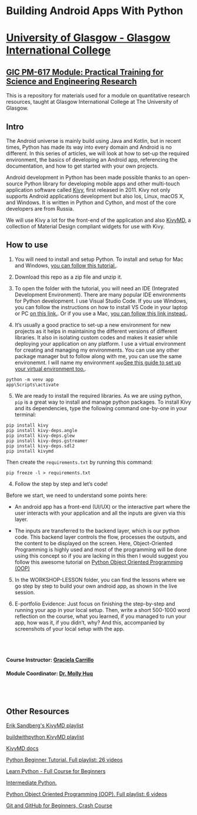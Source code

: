 # Building Android Apps With Python

# [University of Glasgow - Glasgow International College](www.glasgow.ac.uk/gic) 
## [GIC PM-617 Module: Practical Training for Science and Engineering Research](https://pathways.kaplaninternational.com/course/view.php?id=2879)

This is a repository for materials used for a module on quantitative research resources, taught at Glasgow International College at The University of Glasgow. 

<p align="justify">

## Intro 

The Android universe is mainly build using Java and Kotlin, but in recent times, Python has made its way into every domain and Android is no different. In this series of articles, we will look at how to set-up the required environment, the basics of developing an Android app, referencing the documentation, and how to get started with your own projects.

</p>

<p align="justify">

Android development in Python has been made possible thanks to an open-source Python library for developing mobile apps and other multi-touch application software called [Kivy](https://github.com/kivy/kivy), first released in 2011. Kivy not only supports Android applications development but also Ios, Linux, macOS X, and Windows. It is written in Python and Cython, and most of the core developers are from Russia.

We will use Kivy a lot for the front-end of the application and also [KivyMD](https://github.com/kivymd/KivyMD), a collection of Material Design compliant widgets for use with Kivy.
</p>

## How to use

1. You will need to install and setup Python. To install and setup for Mac and Windows, [you can follow this tutorial.](https://www.youtube.com/watch?v=YYXdXT2l-Gg&t=0s).

2. Download this repo as a zip file and unzip it.

3. To open the folder with the tutorial, you will need an IDE (Integrated Development Environment). There are many popular IDE environments for Python development. I use Visual Studio Code. If you use Windows, you can follow the instructions on how to install VS Code in your laptop or PC [on this link.](https://www.youtube.com/watch?v=-nh9rCzPJ20). Or if you use a Mac, [you can follow this link instead.](https://www.youtube.com/watch?v=06I63_p-2A4).

4. It’s usually a good practice to set-up a new environment for new projects as it helps in maintaining the different versions of different libraries. It also in isolating custom codes and makes it easier while deploying your application on any platform. I use a virtual environment for creating and managing my environments. You can use any other package manager but to follow along with me, you can use the same environemnt. I will name my environment `app`[See this guide to set up your virtual environment too.](https://realpython.com/python-virtual-environments-a-primer/).

```
python -m venv app
app\Scripts\activate
```

5. We are ready to install the required libraries. As we are using python, `pip` is a great way to install and manage python packages. To install Kivy and its dependencies, type the following command one-by-one in your terminal:

```
pip install kivy
pip install kivy-deps.angle
pip install kivy-deps.glew
pip install kivy-deps.gstreamer
pip install kivy-deps.sdl2
pip install kivymd

```

Then create the `requirements.txt` by running this command: 

```
pip freeze -l > requirements.txt 
```

4. Follow the step by step and let’s code!

Before we start, we need to understand some points here:

- An android app has a front-end (UI/UX) or the interactive part where the user interacts with your application and all the inputs are given via this layer.

- The inputs are transferred to the backend layer, which is our python code. This backend layer controls the flow, processes the outputs, and the content to be displayed on the screen.
Here, Object-Oriented Programming is highly used and most of the programming will be done using this concept so if you are lacking in this then I would suggest you follow this awesome tutorial on [Python Object Oriented Programming (OOP)](https://www.youtube.com/watch?v=ZDa-Z5JzLYM&list=PL-osiE80TeTsqhIuOqKhwlXsIBIdSeYtc)

5. In the WORKSHOP-LESSON folder, you can find the lessons where we go step by step to build your own android app, as shown in the live session.  

6. E-portfolio Evidence: Just focus on finishing the step-by-step and running your app in your local setup. Then, write a short 500-1000 word reflection on the course, what you learned, if you managed to run your app, how was it, if you didn’t, why? And this, accompanied by screenshots of your local setup with the app. 



<br><br>

#### Course Instructor: [Graciela Carrillo](mailto:graciela.carrillo@kaplan.com?subject=[Build-your-own-app]%20Source%20Han%20Sans)
#### Module Coordinator: [Dr. Molly Huq](mailto:graciela.carrillo@kaplan.com?subject=[Build-your-own-app]%20Source%20Han%20Sans)

<br><br>
 
## Other Resources 

[Erik Sandberg's KivyMD playlist](https://www.youtube.com/playlist?list=PLy5hjmUzdc0nMkzhphsqgPCX62NFhkell)

[buildwithpython KivyMD playlist](https://www.youtube.com/playlist?list=PLhTjy8cBISEoQQLZ9IBlVlr4WjVoStmy-)

[KivyMD docs](https://kivymd.readthedocs.io/en/latest/)

[Python Beginner Tutorial. Full playlist: 26 videos](https://www.youtube.com/watch?v=YYXdXT2l-Gg&list=PL-osiE80TeTskrapNbzXhwoFUiLCjGgY7)

[Learn Python - Full Course for Beginners](https://www.youtube.com/watch?v=rfscVS0vtbw)

[Intermediate Python.](https://www.youtube.com/watch?v=HGOBQPFzWKo)

[Python Object Oriented Programming (OOP). Full playlist: 6 videos](https://www.youtube.com/watch?v=ZDa-Z5JzLYM&list=PL-osiE80TeTsqhIuOqKhwlXsIBIdSeYtc)

[Git and GitHub for Beginners, Crash Course](https://www.youtube.com/watch?v=RGOj5yH7evk)
